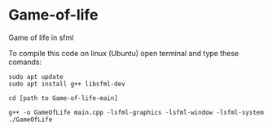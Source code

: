 # Game-of-life
Game of life in sfml

To compile this code on linux (Ubuntu) open terminal and type these comands:
```
sudo apt update
sudo apt install g++ libsfml-dev

cd [path to Game-of-life-main]

g++ -o GameOfLife main.cpp -lsfml-graphics -lsfml-window -lsfml-system
./GameOfLife
